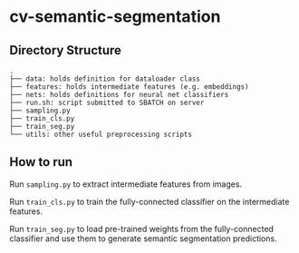 # cv-semantic-segmentation

## Directory Structure

```
.
├── data: holds definition for dataloader class
├── features: holds intermediate features (e.g. embeddings)
├── nets: holds definitions for neural net classifiers
├── run.sh: script submitted to SBATCH on server
├── sampling.py
├── train_cls.py
├── train_seg.py
└── utils: other useful preprocessing scripts
```

## How to run

Run `sampling.py` to extract intermediate features from images.

Run `train_cls.py` to train the fully-connected classifier on the intermediate features.

Run `train_seg.py` to load pre-trained weights from the fully-connected classifier and use them to generate semantic segmentation predictions.
